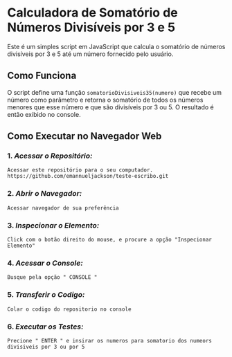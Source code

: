 # Calculadora de Somatório de Números Divisíveis por 3 e 5

Este é um simples script em JavaScript que calcula o somatório de números divisíveis por 3 e 5 até um número fornecido pelo usuário.

## Como Funciona

O script define uma função `somatorioDivisiveis35(numero)` que recebe um número como parâmetro e retorna o somatório de todos os números menores que esse número e que são divisíveis por 3 ou 5. O resultado é então exibido no console.

## Como Executar no Navegador Web

### 1. *Acessar o Repositório:*
    Acessar este repositório para o seu computador.
    https://github.com/emannueljackson/teste-escribo.git

### 2. *Abrir o Navegador:*
    Acessar navegador de sua preferência
   
### 3. *Inspecionar o Elemento:*
    Click com o botão direito do mouse, e procure a opção "Inspecionar Elemento"
   
### 4. *Acessar o Console:*
    Busque pela opção " CONSOLE "

### 5. *Transferir o Codigo:*
    Colar o codigo do repositorio no console

### 6. *Executar os Testes:*
    Precione " ENTER " e insirar os numeros para somatorio dos numeors divisiveis por 3 ou por 5




